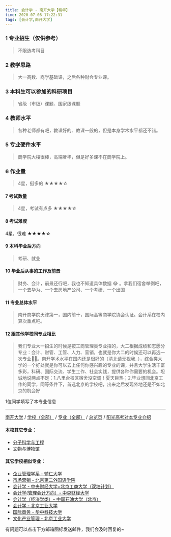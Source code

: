 ```yaml
---
title: 会计学 - 南开大学【精华】
time: 2020-07-08 17:22:31
tags: [会计学,南开大学]
---
```

### 1 专业招生（仅供参考）  
> 不限选考科目 


### 2 教学思路
> 大一高数、商学基础课，之后各种财会专业课。


### 3 本科生可以参加的科研项目
>  省级（市级）课题、国家级课题


### 4 教师水平
> 各种老师都有吧，教课好的、教课一般的，但是本身学术水平都还不错。


### 5 专业硬件水平
> 商学院大楼很棒，高端奢华，但是好多课不在商学院上。


### 6 作业量
>4星，挺多的
★★★★☆



#### 7 考试数量
>4星，考试有点多
★★★★☆



#### 8 考试难度
> 
4星，很难
★★★★☆


#### 9 本科毕业后方向
> 考研、就业


#### 10 毕业后从事的工作及前景
> 财务、会计，前景还行吧，我也不知道具体数据 😂 。拿我们宿舍举例吧，一个去华为、一个去房地产公司、一个考研、一个出国


#### 11 专业总体水平
> 南开商学院天津第一，国内前十，国际高等商学院协会认证。会计系在校内算次重点吧。


#### 12 跟其他学校同专业相比
> 我们专业大一招生的时候是按工商管理类专业招的，大二根据成绩和志愿分专业：会计、财管、工管、人力、营销，也就是你大二的时候还可以再选一次专业✌🏻️。南开学术水平在国内还是很好的（清北请无视我..），综合类大学的一个好处就是你可以去上任何你感兴趣的专业的课，并且大学生活丰富多彩，科研、国际交流、学生工作、社会实践，提供各种你需要的机会。坦诚地说两点不足：1.八里台校区宿舍没空调！夏天巨热；2.毕业想回北京工作的同学，同等条件下，首选北京的学校吧，出来之后发现外地还是不如北京的机会好

1位同学填写了本专业信息
***
[南开大学](https://univgo.github.io/2020/07/08/南开大学) / [学校（全部）](https://univgo.github.io/2020/07/09/学校汇总页) / [专业（全部）](https://univgo.github.io/2020/07/09/专业汇总页) / [总览页](https://univgo.github.io/2020/07/09/总览) / [阳光高考对本专业介绍](http://gaokao.chsi.com.cn/sch/zyk/view.do?schId=73394679&specId=73385284)
#### 本校其它专业：
- [分子科学与工程](https://univgo.github.io/2020/07/08/分子科学与工程%20-%20南开大学+天津大学)
- [文物与博物馆](https://univgo.github.io/2020/07/08/文物与博物馆%20-%20南开大学)

#### 其它学校相似专业：
- [企业管理学系 - 辅仁大学](https://univgo.github.io/2020/07/08/企业管理学系%20-%20辅仁大学)
- [市场营销 - 北京第二外国语学院](https://univgo.github.io/2020/07/08/市场营销%20-%20北京第二外国语学院)
- [会计学 - 中央财经大学+北京工商大学（双培计划）](https://univgo.github.io/2020/07/08/会计学%20-%20中央财经大学+北京工商大学（双培计划）)
- [会计学(管理会计方向）- 中央财经大学](https://univgo.github.io/2020/07/08/会计学(管理会计方向)%20-%20中央财经大学)
- [会计学（经济学类）- 中国石油大学（北京）](https://univgo.github.io/2020/07/08/会计学（经济学类）-%20%20中国石油大学（北京）)
- [会计学 - 北京工业大学](https://univgo.github.io/2020/07/08/会计%20-%20北京工业大学)
- [国际商务 - 华中科技大学](https://univgo.github.io/2020/07/08/国际商务%20-%20华中科技大学)
- [文化产业管理 - 北京工业大学](https://univgo.github.io/2020/07/08/文化产业管理%20-%20北京工业大学)

有问题可以点击下方邮箱图标发送邮件，我们会及时回复的~